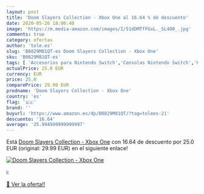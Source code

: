 ```yaml
---
layout: post
title: 'Doom Slayers Collection - Xbox One al 16.64 % de descuento'
date: 2020-05-26 18:06:40
image: 'https://m.media-amazon.com/images/I/51dDMTfFGxL._SL400_.jpg'
comments: true
category: ofertas
author: 'tole.es'
slug: 'B0829M81QT-es Doom Slayers Collection - Xbox One'
sku: 'B0829M81QT-es'
tags: [ 'Accesorios para Nintendo Switch','Consolas Nintendo Switch','Hardware y juegos para Nintendo Switch','Juegos para Nintendo Switch','Mandos para Nintendo Switch','Videojuegos','xbox', ]
actualPrice: 25.0 EUR
currency: EUR
price: 25.0
comparePrice: 29.99 EUR
prodname: 'Doom Slayers Collection - Xbox One'
country: 'es'
flag: '🇪🇸'
brand: ''
buyurl: 'https://www.amazon.es/dp/B0829M81QT/?tag=tolees-21'
descuento: '16.64'
average: '25.994999999999997'
---
```


Está [Doom Slayers Collection - Xbox One](https://www.amazon.es/dp/B0829M81QT/?tag=tolees-21) con 16.64 de descuento por 25.0 EUR (original: 29.99 EUR) en el siguiente enlace!

[![Doom Slayers Collection - Xbox One](https://m.media-amazon.com/images/I/51dDMTfFGxL._SL400_.jpg)](https://www.amazon.es/dp/B0829M81QT/?tag=tolees-21)

ℹ️:


[🛒 Ver la oferta!!](https://www.amazon.es/dp/B0829M81QT/?tag=tolees-21)
